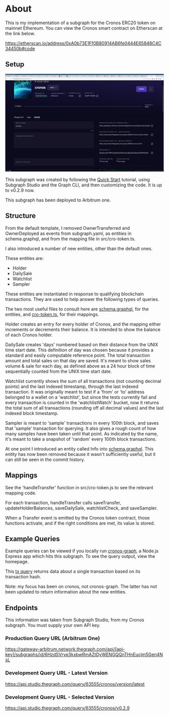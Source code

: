 # About

This is my implementation of a subgraph for the Cronos ERC20 token on mainnet Ethereum. You can view the Cronos smart contract on Etherscan at the link below.

https://etherscan.io/address/0xA0b73E1Ff0B80914AB6fe0444E65848C4C34450b#code

## Setup

![subgraph studio](subgraph_studio.png)

This subgraph was created by following the [Quick Start](https://thegraph.com/docs/en/quick-start/) tutorial, using Subgraph Studio and the Graph CLI, and then customizing the code. It is up to v0.2.9 now. 

This subgraph has been deployed to Arbitrum one.

## Structure 

From the default template, I removed OwnerTransferred and OwnerDeployed as events from subgraph.yaml, as entities in schema.graphql, and from the mapping file in src/cro-token.ts.

I also introduced a number of new entities, other than the default ones.

These entities are: 

- Holder
- DailySale
- Watchlist
- Sampler 

These entities are instantiated in response to qualifying blockchain transactions. They are used to help answer the following types of queries.

The two most useful files to consult here are [schema.graphql](schema.graphql), for the entities, and [cro-token.ts](src/cro-token.ts), for their mappings.

Holder creates an entry for every holder of Cronos, and the mapping either increments or decrements their balance. It is intended to show the balance of each Cronos holder.

DailySale creates 'days' numbered based on their distance from the UNIX time start date. This definition of day was chosen because it provides a standard and easily computable reference point. The total transaction amount and total sales on that day are saved. It's meant to show sales volume & sale for each day, as defined above as a 24 hour block of time sequentially counted from the UNIX time start date.

Watchlist currently shows the sum of all transactions (not counting decimal points) and the last indexed timestamp, through the last indexed transaction. It was originally meant to test if a 'from' or 'to' address belonged to a wallet on a 'watchlist', but since the tests currently fail and every transaction is counted in the 'watchlistWatch' bucket, now it returns the total sum of all transactions (rounding off all decimal values) and the last indexed block timestamp.

Sampler is meant to 'sample' transactions in every 100th block, and saves that 'sample' transaction for querying. It also gives a rough count of how many samples have been taken until that point. As indicated by the name, it's meant to take a snapshot of 'random' every 100th block transactions.

At one point I introduced an entity called Info into [schema.graphql](schema.graphql). This entity has now been removed because it wasn't sufficiently useful, but it can still be seen in the commit history.

## Mappings

See the 'handleTransfer' function in src/cro-token.js to see the relevant mapping code.

For each transaction, handleTransfer calls saveTransfer, updateHolderBalances, saveDailySale, watchlistCheck, and saveSampler.

When a Transfer event is emitted by the Cronos token contract, those functions activate, and if the right conditions are met, its value is stored.

## Example Queries

Example queries can be viewed if you locally run [cronos-graph](https://github.com/julianeon/cronos-graph/tree/main), a Node.js Express app which hits this subgraph. To see the query output, view the homepage.

This [tx query](https://github.com/julianeon/cronos-graph/blob/main/graph_query.js) returns data about a single transaction based on its transaction hash.

Note: my focus has been on cronos, not cronos-graph. The latter has not been updated to return information about the new entities.

## Endpoints

This information was taken from Subgraph Studio, from my Cronos subgraph. You must supply your own API key.

### Production Query URL (Arbitrum One)

https://gateway-arbitrum.network.thegraph.com/api/[api-key]/subgraphs/id/6HzdSVrye3kxbwRmAZtDyWENGQQnTHnEucjm5Gen4NsL

### Development Query URL - Latest Version

https://api.studio.thegraph.com/query/63555/cronos/version/latest

### Development Query URL - Selected Version

https://api.studio.thegraph.com/query/63555/cronos/v0.2.9

